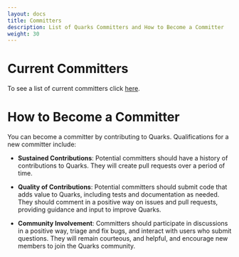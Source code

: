 ```yaml
---
layout: docs
title: Committers  
description: List of Quarks Committers and How to Become a Committer
weight: 30
---
```


# Current Committers

To see a list of current committers click [here](https://github.com/orgs/quarks-edge/teams/quarkscommitters).

# How to Become a Committer

You can become a committer by contributing to Quarks. Qualifications for a new committer include:

* **Sustained Contributions**: Potential committers should have a history of contributions to Quarks. They will create pull requests over a period of time.  

* **Quality of Contributions**: Potential committers should submit code that adds value to Quarks, including tests and documentation as needed. They should comment in a positive way on issues and pull requests, providing guidance and input to improve Quarks.

* **Community Involvement**: Committers should participate in discussions in a positive way, triage and fix bugs, and interact with users who submit questions. They will remain courteous, and helpful, and encourage new members to join the Quarks community.
